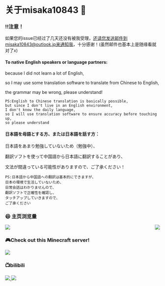 # 关于misaka10843 👋

### ‼️注意！

如果您的issue已经过了几天还没有被我受理，还请您发送邮件到misaka10843@outlook.jp来通知我，十分感谢！(虽然邮件也基本上是随缘看就对了x)

#### To native English speakers or language partners:

because I did not learn a lot of English, 

so I may use some translation software to translate from Chinese to English, 

the grammar may be wrong, please understand!
```
PS:English to Chinese translation is basically possible, 
but since I don't live in an English environment, 
I don't know the daily language, 
so I will use translation software to ensure accuracy before touching up, 
so please understand
```

#### 日本語を母語とする方、または日本語を話す方：

日本語をあまり勉強していないため（勉強中）、

翻訳ソフトを使って中国語から日本語に翻訳することがあり、

文法が間違っている可能性がありますので、ご了承ください！
```
PS:日本語から中国語への翻訳は基本的にできますが、
日本の環境で生活していないため、
日常会話はわかりませんので、
翻訳ソフトで正確性を確認し、
タッチアップしていきますので、
ご了承ください
```

### 😆 主页浏览量
<p>
	<img src="https://count.getloli.com/get/@misaka10843.github.readme"/>
	<a href="">
		<img src="https://i.loli.net/2021/06/24/Pp59k4csujxZoJR.png" align="right"/>
	</a>
</p>

### 🎮Check out this Minecraft server!

<a href="https://www.gensokyoreimagined.net/">
	<img stlye="" src="https://github.com/misaka10843/misaka10843/assets/69132853/b10a0a74-b4c5-4375-ba32-eb8b4d38d159"/>
</a>


### 📺bilibili

<a href="https://space.bilibili.com/384576146">
	<img stlye="" src="https://misaka10843.github.io/misaka10843/img/bili.png"/>
</a>

<img stlye="" src="https://waka.sakurakoi.top/api/activity/chart/misaka10843.svg"/>
